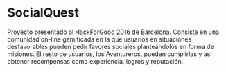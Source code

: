 # SocialQuest

Proyecto presentado al [HackForGood 2016 de Barcelona](http://hackforgood.net/). Consiste en una comunidad on-line gamificada en la que usuarios en situaciones desfavorables pueden pedir favores sociales planteándolos en forma de misiones. El resto de usuarios, los Aventureros, pueden cumplirlas y así obtener recompensas como experiencia, logros y reputación.
